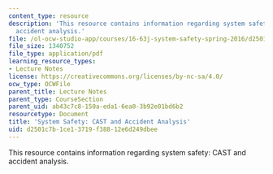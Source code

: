 ```yaml
---
content_type: resource
description: 'This resource contains information regarding system safety: CAST and
  accident analysis.'
file: /ol-ocw-studio-app/courses/16-63j-system-safety-spring-2016/d2501c7b1ce13719f38812e6d249dbee_MIT16_63JS16_LecNotes6.pdf
file_size: 1340752
file_type: application/pdf
learning_resource_types:
- Lecture Notes
license: https://creativecommons.org/licenses/by-nc-sa/4.0/
ocw_type: OCWFile
parent_title: Lecture Notes
parent_type: CourseSection
parent_uid: ab43c7c8-150a-eda1-6ea0-3b92e01bd6b2
resourcetype: Document
title: 'System Safety: CAST and Accident Analysis'
uid: d2501c7b-1ce1-3719-f388-12e6d249dbee
---
```

This resource contains information regarding system safety: CAST and accident analysis.
